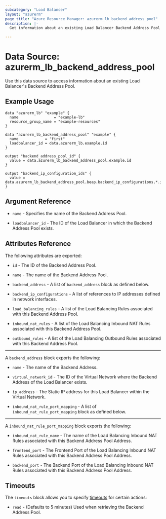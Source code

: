```yaml
---
subcategory: "Load Balancer"
layout: "azurerm"
page_title: "Azure Resource Manager: azurerm_lb_backend_address_pool"
description: |-
  Get information about an existing Load Balancer Backend Address Pool

---
```


# Data Source: azurerm_lb_backend_address_pool

Use this data source to access information about an existing Load Balancer's Backend Address Pool.

## Example Usage

```hcl
data "azurerm_lb" "example" {
  name                = "example-lb"
  resource_group_name = "example-resources"
}

data "azurerm_lb_backend_address_pool" "example" {
  name            = "first"
  loadbalancer_id = data.azurerm_lb.example.id
}

output "backend_address_pool_id" {
  value = data.azurerm_lb_backend_address_pool.example.id
}

output "backend_ip_configuration_ids" {
  value = data.azurerm_lb_backend_address_pool.beap.backend_ip_configurations.*.id
}
```

## Argument Reference

* `name` - Specifies the name of the Backend Address Pool.

* `loadbalancer_id` - The ID of the Load Balancer in which the Backend Address Pool exists.

## Attributes Reference

The following attributes are exported:

* `id` - The ID of the Backend Address Pool.

* `name` - The name of the Backend Address Pool.

* `backend_address` - A list of `backend_address` block as defined below.

* `backend_ip_configurations` - A list of references to IP addresses defined in network interfaces.

* `load_balancing_rules` - A list of the Load Balancing Rules associated with this Backend Address Pool.

* `inbound_nat_rules` - A list of the Load Balancing Inbound NAT Rules associated with this Backend Address Pool.

* `outbound_rules` - A list of the Load Balancing Outbound Rules associated with this Backend Address Pool.

---

A `backend_address` block exports the following:

* `name` - The name of the Backend Address.

* `virtual_network_id` - The ID of the Virtual Network where the Backend Address of the Load Balancer exists.

* `ip_address` - The Static IP address for this Load Balancer within the Virtual Network.

* `inbound_nat_rule_port_mapping` - A list of `inbound_nat_rule_port_mapping` block as defined below.

---

A `inbound_nat_rule_port_mapping` block exports the following:

* `inbound_nat_rule_name` - The name of the Load Balancing Inbound NAT Rules associated with this Backend Address Pool Address.

* `frontend_port` - The Frontend Port of the Load Balancing Inbound NAT Rules associated with this Backend Address Pool Address.

* `backend_port` - The Backend Port of the Load Balancing Inbound NAT Rules associated with this Backend Address Pool Address.

## Timeouts

The `timeouts` block allows you to specify [timeouts](https://www.terraform.io/language/resources/syntax#operation-timeouts) for certain actions:

* `read` - (Defaults to 5 minutes) Used when retrieving the Backend Address Pool.
